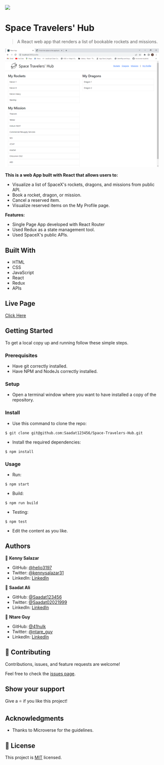 ![](https://img.shields.io/badge/Microverse-blueviolet)

# Space Travelers' Hub

> A React web app that renders a list of bookable rockets and missions.

![screenshot](./screenshot.png)


**This is a web App built with React that allows users to:**
- Visualize a list of SpaceX's rockets, dragons, and missions from public API.
- Book a rocket, dragon, or mission.
- Cancel a reserved item.
- Visualize reserved items on the My Profile page.

**Features:**
- Single Page App developed with React Router
- Used Redux as a state management tool.
- Used SpaceX's public APIs.


## Built With

- HTML
- CSS
- JavaScript
- React
- Redux
- APIs

## Live Page

[Click Here](https://space-travelers-hub-ksg.netlify.app/)


## Getting Started

To get a local copy up and running follow these simple steps.

### Prerequisites

- Have git correctly installed.
- Have NPM and NodeJs correctly installed.

### Setup

- Open a terminal window where you want to have installed a copy of the repository.

### Install

- Use this command to clone the repo:
```
$ git clone git@github.com:Saadat123456/Space-Travelers-Hub.git
```
- Install the required dependencies:
```
$ npm install
```
### Usage

- Run:
```
$ npm start
```
- Build:
```
$ npm run build
```
- Testing:
```
$ npm test
```
- Edit the content as you like.


## Authors

👤 **Kenny Salazar**

- GitHub: [@helio3197](https://github.com/helio3197)
- Twitter: [@kennysalazar31](https://twitter.com/kennysalazar31)
- LinkedIn: [LinkedIn](https://linkedin.com/in/kenny-salazar-1a1687110)

👤 **Saadat Ali**

- GitHub: [@Saadat123456](https://github.com/Saadat123456)
- Twitter: [@Saadat02021999](https://twitter.com/Saadat02021999)
- LinkedIn: [LinkedIn](https://www.linkedin.com/in/saadatali1999/)

👤 **Ntare Guy**

- GitHub: [@41hulk](https://github.com/41hulk)
- Twitter: [@ntare_guy](https://twitter.com/ntare_guy)
- LinkedIn: [LinkedIn](https://www.linkedin.com/in/ntare-guy/)


## 🤝 Contributing

Contributions, issues, and feature requests are welcome!

Feel free to check the [issues page](../../issues/).

## Show your support

Give a ⭐️ if you like this project!

## Acknowledgments

- Thanks to Microverse for the guidelines.


## 📝 License

This project is [MIT](./MIT.md) licensed.

